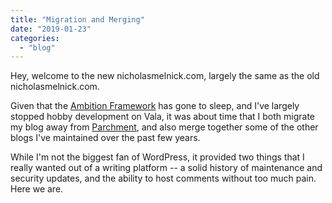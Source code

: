```yaml
---
title: "Migration and Merging"
date: "2019-01-23"
categories: 
  - "blog"
---
```


Hey, welcome to the new nicholasmelnick.com, largely the same as the old nicholasmelnick.com.

Given that the [Ambition Framework](http://www.ambitionframework.com) has gone to sleep, and I've largely stopped hobby development on Vala, it was about time that I both migrate my blog away from [Parchment](https://github.com/AmbitionFramework/ambition/tree/master/examples/Parchment), and also merge together some of the other blogs I've maintained over the past few years.

While I'm not the biggest fan of WordPress, it provided two things that I really wanted out of a writing platform -- a solid history of maintenance and security updates, and the ability to host comments without too much pain. Here we are.
